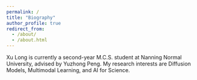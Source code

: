```yaml
---
permalink: /
title: "Biography"
author_profile: true
redirect_from: 
  - /about/
  - /about.html
---
```


Xu Long is currently a second-year M.C.S. student at Nanning Normal University, advised by Yuzhong Peng. My research interests are Diffusion Models, Multimodal Learning, and AI for Science.
